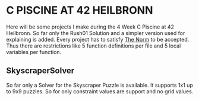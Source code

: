 # C PISCINE AT 42 HEILBRONN

Here will be some projects I make during the 4 Week C Piscine at 42 Heilbronn. So far only the Rush01 Solution and a simpler version used for explaining is added. Every project has to satisfy [The Norm](https://github.com/MagicHatJo/-42-Norm/blob/master/norme.en.pdf) to be accepted. Thus there are restrictions like 5 function definitions per file and 5 local variables per function.

## SkyscraperSolver

So far only a Solver for the Skyscraper Puzzle is available. It supports 1x1 up to 9x9 puzzles. So for only constraint values are support and no grid values.